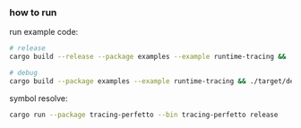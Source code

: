 ### how to run

run example code:
```bash
# release
cargo build --release --package examples --example runtime-tracing && ./target/release/examples/runtime-tracing

# debug
cargo build --package examples --example runtime-tracing && ./target/debug/examples/runtime-tracing
```

symbol resolve:

```bash
cargo run --package tracing-perfetto --bin tracing-perfetto release 
```
